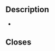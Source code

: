 ## Description

-

<!--
Please add in issue numbers this pull request will close, if applicable
Examples: Fixes #4321 or Closes #1234

Ensure you are using a supported keyword to properly link an issue:
https://docs.github.com/en/issues/tracking-your-work-with-issues/linking-a-pull-request-to-an-issue#linking-a-pull-request-to-an-issue-using-a-keyword
-->
## Closes